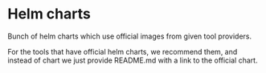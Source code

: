 # Helm charts

Bunch of helm charts which use official images from given tool providers.

For the tools that have official helm charts, we recommend them, and instead of chart we just provide README.md with a link to the official chart.

